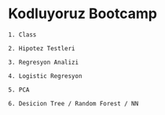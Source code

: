 # Kodluyoruz Bootcamp 

```
1. Class 
```

```
2. Hipotez Testleri 
```

```
3. Regresyon Analizi
```

```
4. Logistic Regresyon
```

```
5. PCA
```
```
6. Desicion Tree / Random Forest / NN
```
